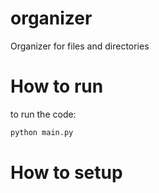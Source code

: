 # organizer
Organizer for files and directories

# How to run 
to run the code:

```bash
python main.py
```

# How to setup
